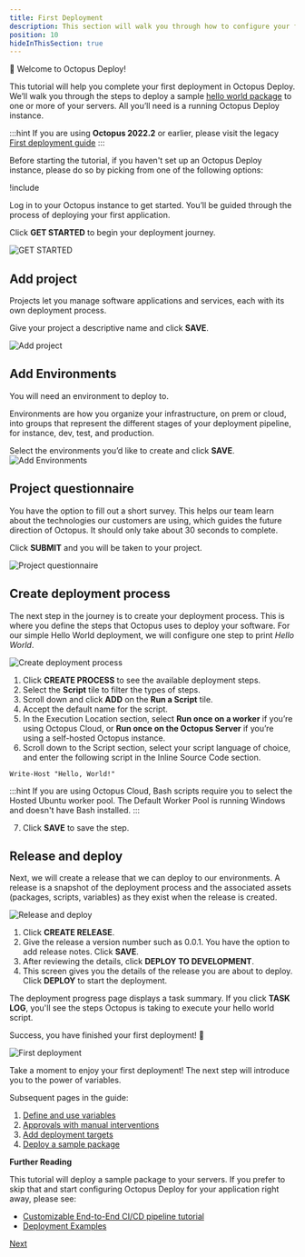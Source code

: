 ```yaml
---
title: First Deployment
description: This section will walk you through how to configure your first deployment in Octopus Deploy.
position: 10
hideInThisSection: true
---
```


👋 Welcome to Octopus Deploy!

This tutorial will help you complete your first deployment in Octopus Deploy. We’ll walk you through the steps to deploy a sample [hello world package](https://octopus.com/images/docs/hello-world.1.0.0.zip) to one or more of your servers. All you’ll need is a running Octopus Deploy instance.

:::hint
If you are using **Octopus 2022.2** or earlier, please visit the legacy [First deployment guide](/docs/getting-started/first-deployment/legacy-guide/index.md)
:::
 
Before starting the tutorial, if you haven't set up an Octopus Deploy instance, please do so by picking from one of the following options:

!include <octopus-deploy-setup-options>

Log in to your Octopus instance to get started. You’ll be guided through the process of deploying your first application.

Click **GET STARTED** to begin your deployment journey.

![GET STARTED](images/img-getstarted.png "width=500")

## Add project

Projects let you manage software applications and services, each with its own deployment process.

Give your project a descriptive name and click **SAVE**.

![Add project](images/img-addprojectdialog.png "width=500")

## Add Environments

You will need an environment to deploy to.

Environments are how you organize your infrastructure, on prem or cloud, into groups that represent the different stages of your deployment pipeline, for instance, dev, test, and production.

Select the environments you’d like to create and click **SAVE**.
![Add Environments](images/img-createenvironmentdialog.png "width=500")

## Project questionnaire

You have the option to fill out a short survey. This helps our team learn about the technologies our customers are using, which guides the future direction of Octopus. It should only take about 30 seconds to complete.

Click **SUBMIT** and you will be taken to your project.

![Project questionnaire](images/img-questionnairedialog.png "width=500")

## Create deployment process

The next step in the journey is to create your deployment process. This is where you define the steps that Octopus uses to deploy your software. For our simple Hello World deployment, we will configure one step to print _Hello World_.

![Create deployment process](images/img-createdeploymentprocess.png "width=500")

1. Click **CREATE PROCESS** to see the available deployment steps.
2. Select the **Script** tile to filter the types of steps.
3. Scroll down and click **ADD** on the **Run a Script** tile.
4. Accept the default name for the script.
5. In the Execution Location section, select **Run once on a worker** if you’re using Octopus Cloud, or **Run once on the Octopus Server** if you’re using a self-hosted Octopus instance.
6. Scroll down to the Script section, select your script language of choice, and enter the following script in the Inline Source Code section. 
```
Write-Host "Hello, World!"
```

:::hint
If you are using Octopus Cloud, Bash scripts require you to select the Hosted Ubuntu worker pool. The Default Worker Pool is running Windows and doesn't have Bash installed.
:::

7. Click **SAVE** to save the step.

## Release and deploy

Next, we will create a release that we can deploy to our environments. A release is a snapshot of the deployment process and the associated assets (packages, scripts, variables) as they exist when the release is created.

![Release and deploy](images/img-createrelease.png "width=500")

1. Click **CREATE RELEASE**.
2. Give the release a version number such as 0.0.1. You have the option to add release notes. Click **SAVE**.
3. After reviewing the details, click **DEPLOY TO DEVELOPMENT**.
4. This screen gives you the details of the release you are about to deploy. Click **DEPLOY** to start the deployment.

The deployment progress page displays a task summary. If you click **TASK LOG**, you'll see the steps Octopus is taking to execute your hello world script.

Success, you have finished your first deployment! 🎉

![First deployment](images/img-successfulrelease.png "width=500")

Take a moment to enjoy your first deployment! The next step will introduce you to the power of variables.


Subsequent pages in the guide:
1. [Define and use variables](/docs/getting-started/first-deployment/define-and-use-variables.md)
2. [Approvals with manual interventions](/docs/getting-started/first-deployment/approvals-with-manual-interventions.md)
3. [Add deployment targets](/docs/getting-started/first-deployment/add-deployment-targets.md)
4. [Deploy a sample package](/docs/getting-started/first-deployment/deploy-a-package.md)

**Further Reading**

This tutorial will deploy a sample package to your servers.  If you prefer to skip that and start configuring Octopus Deploy for your application right away, please see:

- [Customizable End-to-End CI/CD pipeline tutorial](https://octopus.com/docs/guides)
- [Deployment Examples](/docs/deployments/index.md)

<span><a class="btn btn-success" href="/docs/getting-started/first-deployment/define-and-use-variables">Next</a></span>
